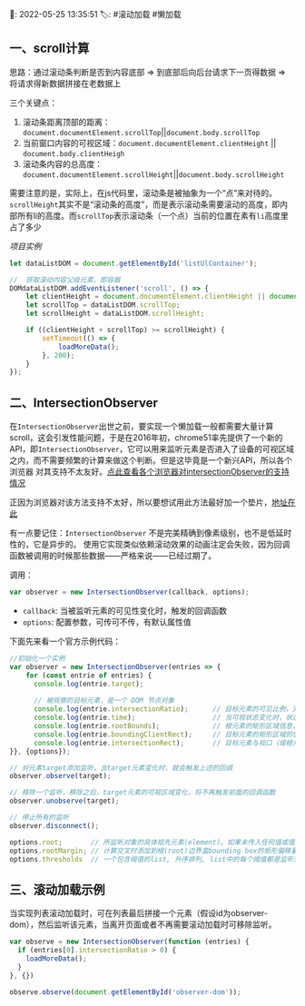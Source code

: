 📆: 2022-05-25 13:35:51
🏷: #滚动加载 #懒加载 

## 一、scroll计算

思路：通过滚动条判断是否到内容底部 => 到底部后向后台请求下一页得数据 => 将请求得新数据拼接在老数据上

三个关键点：

1. 滚动条距离顶部的距离：`document.documentElement.scrollTop`||`document.body.scrollTop`
2. 当前窗口内容的可视区域：`document.documentElement.clientHeight` || `document.body.clientHeigh`
3. 滚动条内容的总高度：`document.documentElement.scrollHeight`||`document.body.scrollHeight`

需要注意的是，实际上，在js代码里，滚动条是被抽象为一个“点”来对待的。`scrollHeight`其实不是“滚动条的高度”，而是表示滚动条需要滚动的高度，即内部所有li的高度。而`scrollTop`表示滚动条（一个点）当前的位置在素有`li`高度里占了多少

*项目实例*

```javascript
let dataListDOM = document.getElementById('listUlContainer');

//  获取滚动内容父级元素，即容器
DOMdataListDOM.addEventListener('scroll', () => {
	let clientHeight = document.documentElement.clientHeight || document.body.clientHeight;
	let scrollTop = dataListDOM.scrollTop;
	let scrollHeight = dataListDOM.scrollHeight;

	if ((clientHeight + scrollTop) >= scrollHeight) {
		setTimeout(() => {
			loadMoreData();
		}, 200);
	}
});
```

## 二、IntersectionObserver

在`IntersectionObserver`出世之前，要实现一个懒加载一般都需要大量计算scroll，这会引发性能问题，于是在2016年初，chrome51率先提供了一个新的API，即`IntersectionObserver`，它可以用来监听元素是否进入了设备的可视区域之内，而不需要频繁的计算来做这个判断。但是这毕竟是一个新兴API，所以各个浏览器 对其支持不太友好。[点此查看各个浏览器对intersectionObserver的支持情况](https://caniuse.com/#search=IntersectionObserver)

正因为浏览器对该方法支持不太好，所以要想试用此方法最好加一个垫片，[地址在此](https://github.com/w3c/IntersectionObserver/blob/master/polyfill/intersection-observer.js)

有一点要记住：`IntersectionObserver` 不是完美精确到像素级别，也不是低延时性的，它是异步的。 使用它实现类似依赖滚动效果的动画注定会失败，因为回调函数被调用的时候那些数据——严格来说——已经过期了。

调用：

```javascript
var observer = new IntersectionObserver(callback, options);
```

- `callback`: 当被监听元素的可见性变化时，触发的回调函数
- `options`: 配置参数，可传可不传，有默认属性值

下面先来看一个官方示例代码：

```javascript
//初始化一个实例
var observer = new IntersectionObserver(entries => {
    for (const entrie of entries) {
      console.log(entrie.target);
      
      // 被观察的目标元素，是一个 DOM 节点对象 
      console.log(entrie.intersectionRatio);      // 目标元素的可见比例，完全可见时为1，完全不可见时小于等于0      
      console.log(entrie.time);                   // 当可视状态变化时，状态发送改变的时间戳
      console.log(entrie.rootBounds);             // 根元素的矩形区域信息，即为getBoundingClientRect方法返回的值        
      console.log(entrie.boundingClientRect);     // 目标元素的矩形区域的信息        
      console.log(entrie.intersectionRect);       // 目标元素与视口（或根元素）的交叉区域的信息
}}, {options});

// 对元素target添加监听，当target元素变化时，就会触发上述的回调
observer.observe(target);

// 移除一个监听，移除之后，target元素的可视区域变化，将不再触发前面的回调函数
observer.unobserve(target);

// 停止所有的监听
observer.disconnect();

options.root;       // 所监听对象的具体祖先元素(element)。如果未传入任何值或值为null，则默认使用viewport。
options.rootMargin; // 计算交叉时添加到根(root)边界盒bounding box的矩形偏移量， 可以有效的缩小或扩大根的判定范围从而满足计算需要。默认值为"0px 0px 0px 0px"。
options.thresholds  // 一个包含阈值的list, 升序排列, list中的每个阈值都是监听对象的交叉区域与边界区域的比率。当监听对象的任何阈值被越过时，都会生成一个通知(Notification)。如果构造器未传入值, 则默认值为0.
```

## 三、滚动加载示例

当实现列表滚动加载时，可在列表最后拼接一个元素（假设id为observer-dom），然后监听该元素，当离开页面或者不再需要滚动加载时可移除监听。

```javascript
var observe = new IntersectionObserver(function (entries) {
  if (entries[0].intersectionRatio > 0) {
    loadMoreData();
  }
}, {})

observe.observe(document.getElementById('observer-dom'));
```

<!-- more -->
